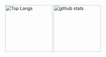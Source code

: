 <p align="left"> 
  <img alt="Top Langs" height="150px" src="https://github-readme-stats.vercel.app/api/top-langs/?username=Hato1125&layout=compact&show_icons=true&theme=onedark" />
  <img alt="github stats" height="150px" src="https://github-readme-stats.vercel.app/api?username=Hato1125&theme=onedark&show_icons=ture" />
</p>

